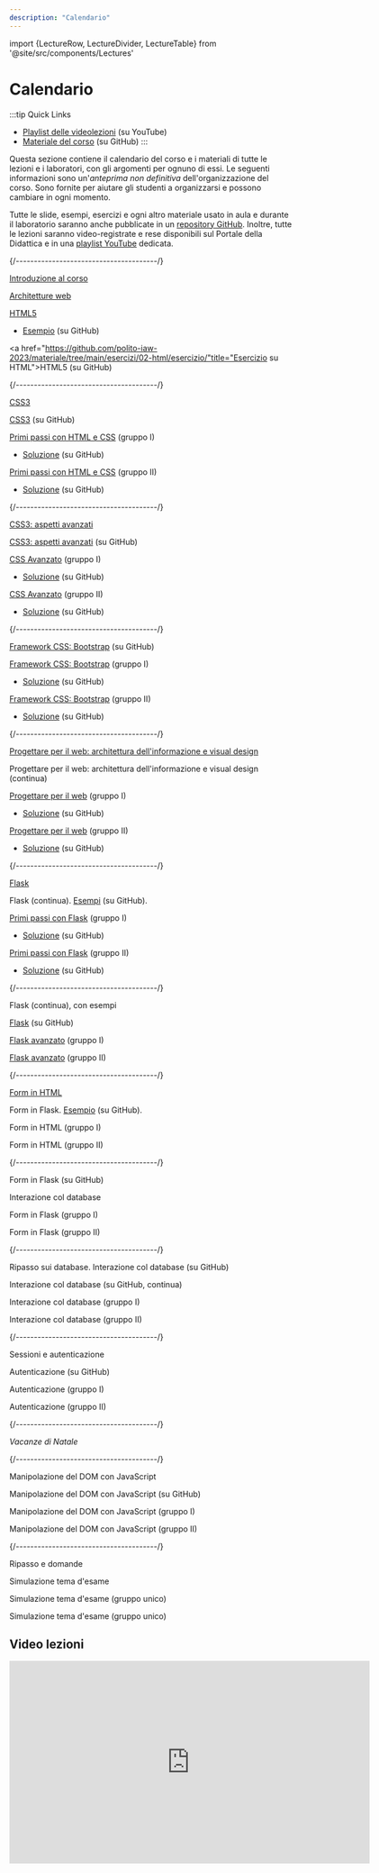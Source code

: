 ```yaml
---
description: "Calendario"
---
```


import {LectureRow, LectureDivider, LectureTable} from '@site/src/components/Lectures'


# Calendario

:::tip Quick Links
* [Playlist delle videolezioni](https://www.youtube.com/playlist?list=PLs7DWGc_wmwT7lSFgUpuNX80Pc7wp5rah) (su YouTube)
* [Materiale del corso](https://github.com/polito-iaw-2023/materiale) (su GitHub)
:::

Questa sezione contiene il calendario del corso e i materiali di tutte le lezioni e i laboratori, con gli argomenti per ognuno di essi. Le seguenti informazioni sono un'*anteprima non definitiva* dell'organizzazione del corso. Sono fornite per aiutare gli studenti a organizzarsi e possono cambiare in ogni momento.

Tutte le slide, esempi, esercizi e ogni altro materiale usato in aula e durante il laboratorio saranno anche pubblicate in un [repository GitHub](https://github.com/polito-iaw-2023/materiale). Inoltre, tutte le lezioni saranno video-registrate e rese disponibili sul Portale della Didattica e in una [playlist YouTube](https://www.youtube.com/playlist?list=PLs7DWGc_wmwT7lSFgUpuNX80Pc7wp5rah) dedicata.


<LectureTable defaultTeacher="Luigi De Russis" defaultType="Lezione" showMaterial={false} language='IT'>

<LectureDivider topic='Settimana 1'/>{/*---------------------------------------*/}

<LectureRow
    date="09/10/2023" time="16:00-17:30"
    video="https://youtu.be/K2Tp8YXECKk"
    >
    <a href="https://polito-iaw-2023.github.io/materiale/slide/00-intro.pdf" title="Slide introduttive in PDF">Introduzione al corso</a>
</LectureRow>

<LectureRow
    date="09/10/2023" time="17:30-19:00"
    video="https://youtu.be/jKFGAZzhev4"
    >
     <a href="https://polito-iaw-2023.github.io/materiale/slide/01-web-architectures.pdf" title="Panoramica sulle architetture web">Architetture web</a>
</LectureRow>

<LectureRow
    date="12/10/2023" time="16:00-17:30"
    video="https://youtu.be/RPkBuD1LFQM"
    >
    <a href="https://polito-iaw-2023.github.io/materiale/slide/02-html.pdf" title="Materiale su HTML">HTML5</a>
    <ul><li><a href="https://github.com/polito-iaw-2023/materiale/tree/main/esercizi/02-html/">Esempio</a> (su GitHub)</li></ul>
</LectureRow>

<LectureRow
    date="09/10/2023" time="17:30-19:00" type="Esercizio"
    video="https://youtu.be/mxfFhfyUd1g"
    >
    <a href="https://github.com/polito-iaw-2023/materiale/tree/main/esercizi/02-html/esercizio/"title="Esercizio su HTML">HTML5</a> (su GitHub)
</LectureRow>

<LectureDivider topic='Settimana 2'/>{/*---------------------------------------*/}

<LectureRow
    date="16/10/2023" time="16:00-17:30" teacher="Juan Pablo Sáenz Moreno"
    video="https://youtu.be/b1fuJl7T4tE"
    >
    <a href="https://polito-iaw-2023.github.io/materiale/slide/03-css.pdf" title="CSS3">CSS3</a>
</LectureRow>

<LectureRow
    date="16/10/2023" time="17:30-19:00" type="Esercizio" teacher="Juan Pablo Sáenz Moreno"
    video="https://youtu.be/yPBdMv1Pl7g"
    >
    <a href="https://github.com/polito-iaw-2023/materiale/tree/main/esercizi/03-css/esercizio/" title="Materiale su CSS3">CSS3</a> (su GitHub)
</LectureRow>

<LectureRow
    date="19/10/2023" time="16:00-17:30" type="Lab" teacher="Juan Pablo Sáenz Moreno"
    >
    <a href="https://polito-iaw-2023.github.io/materiale/laboratori/lab-01/lab-01-primi-passi-html-css.pdf">Primi passi con HTML e CSS</a> (gruppo I)
    <ul><li><a href="https://github.com/polito-iaw-2023/materiale/tree/main/laboratori/lab-01/soluzione">Soluzione</a> (su GitHub)</li></ul>
</LectureRow>

<LectureRow
    date="19/10/2023" time="17:30-19:00" type="Lab" teacher="Juan Pablo Sáenz Moreno"
    >
    <a href="https://polito-iaw-2023.github.io/materiale/laboratori/lab-01/lab-01-primi-passi-html-css.pdf">Primi passi con HTML e CSS</a> (gruppo II)
    <ul><li><a href="https://github.com/polito-iaw-2023/materiale/tree/main/laboratori/lab-01/soluzione">Soluzione</a> (su GitHub)</li></ul>
</LectureRow>

<LectureDivider topic='Settimana 3'/>{/*---------------------------------------*/}

<LectureRow
    date="23/10/2023" time="16:00-17:30" teacher="Juan Pablo Sáenz Moreno"
    >
    <a href="https://polito-iaw-2023.github.io/materiale/slide/04-more-css.pdf" title="CSS3: aspetti avanzati">CSS3: aspetti avanzati</a>
</LectureRow>

<LectureRow
    date="23/10/2023" time="17:30-19:00" type="Esercizio" teacher="Juan Pablo Sáenz Moreno"
    >
    <a href="https://github.com/polito-iaw-2023/materiale/tree/main/esercizi/04-more-css/" title="Esercizio su flex">CSS3: aspetti avanzati</a> (su GitHub)
</LectureRow>

<LectureRow
    date="26/10/2023" time="16:00-17:30" type="Lab" teacher="Juan Pablo Sáenz Moreno"
    >
    <a href="https://polito-iaw-2023.github.io/materiale/laboratori/lab-02/lab-2-css-avanzato.pdf">CSS Avanzato</a> (gruppo I)
    <ul><li><a href="https://github.com/polito-iaw-2023/materiale/tree/main/laboratori/lab-02/soluzione">Soluzione</a> (su GitHub)</li></ul>
</LectureRow>

<LectureRow
    date="26/10/2023" time="17:30-19:00" type="Lab" teacher="Juan Pablo Sáenz Moreno"
    >
    <a href="https://polito-iaw-2023.github.io/materiale/laboratori/lab-02/lab-2-css-avanzato.pdf.pdf">CSS Avanzato</a> (gruppo II)
    <ul><li><a href="https://github.com/polito-iaw-2023/materiale/tree/main/laboratori/lab-02/soluzione">Soluzione</a> (su GitHub)</li></ul>
</LectureRow>

<LectureDivider topic='Settimana 4'/>{/*---------------------------------------*/}

<LectureRow
    date="30/10/2023" time="16:00-17:30" type="Esercizio" teacher="Juan Pablo Sáenz Moreno"
    video="https://youtu.be/byT8hecsTkA"
    >
    <a href="https://github.com/polito-iaw-2023/materiale/tree/main/esercizi/05-bootstrap/" title="Esercizio su Bootstrap">Framework CSS: Bootstrap</a> (su GitHub)
</LectureRow>

<LectureRow
    date="02/11/2023" time="16:00-17:30" type="Lab" teacher="Juan Pablo Sáenz Moreno"
    >
    <a href="https://polito-iaw-2023.github.io/materiale/laboratori/lab-03/lab-3-bootstrap.pdf">
    Framework CSS: Bootstrap</a> (gruppo I)
    <ul><li><a href="https://github.com/polito-iaw-2023/materiale/tree/main/laboratori/lab-03/soluzione">Soluzione</a> (su GitHub)</li></ul>
</LectureRow>

<LectureRow
    date="02/11/2023" time="17:30-19:00" type="Lab" teacher="Juan Pablo Sáenz Moreno"
    >
    <a href="https://polito-iaw-2023.github.io/materiale/laboratori/lab-03/lab-3-bootstrap.pdf">
    Framework CSS: Bootstrap</a> (gruppo II)
    <ul><li><a href="https://github.com/polito-iaw-2023/materiale/tree/main/laboratori/lab-03/soluzione">Soluzione</a> (su GitHub)</li></ul>
</LectureRow>

<LectureDivider topic='Settimana 5'/>{/*---------------------------------------*/}

<LectureRow
    date="06/11/2023" time="16:00-17:30"
    video="https://youtu.be/wQGosi69A-E"
    >
    <a href="https://polito-iaw-2023.github.io/materiale/slide/05-ia-visual-design.pdf" title="Architettura dell'informazione e visual design">Progettare per il web: architettura dell'informazione e visual design</a>
</LectureRow>

<LectureRow
    date="06/11/2023" time="17:30-19:00"
    video="https://youtu.be/QpCX4UTAGs4"
    >
    Progettare per il web: architettura dell'informazione e visual design (continua)
</LectureRow>

<LectureRow
    date="09/11/2023" time="16:00-17:30" type="Lab"
    >
    <a href="https://polito-iaw-2023.github.io/materiale/laboratori/lab-04/lab-4-progettare-web.pdf">Progettare per il web</a> (gruppo I)
    <ul><li><a href="https://github.com/polito-iaw-2023/materiale/tree/main/laboratori/lab-04/soluzione">Soluzione</a> (su GitHub)</li></ul>
</LectureRow>

<LectureRow
    date="09/11/2023" time="17:30-19:00" type="Lab"
    >
    <a href="https://polito-iaw-2023.github.io/materiale/laboratori/lab-04/lab-4-progettare-web.pdf">Progettare per il web</a> (gruppo II)
    <ul><li><a href="https://github.com/polito-iaw-2023/materiale/tree/main/laboratori/lab-04/soluzione">Soluzione</a> (su GitHub)</li></ul>
</LectureRow>

<LectureDivider topic='Settimana 6'/>{/*---------------------------------------*/}

<LectureRow
    date="13/11/2023" time="16:00-17:30"
    video="https://youtu.be/GQ_kPVjCmfQ"
    >
    <a href="https://polito-iaw-2023.github.io/materiale/slide/06-flask.pdf" title="Il framework Flask">Flask</a>
</LectureRow>

<LectureRow
    date="13/11/2023" time="17:30-19:00"
    video="https://youtu.be/1U-I4pHbxRQ"
    >
    Flask (continua). <a href="https://github.com/polito-iaw-2023/materiale/tree/main/esercizi/06-flask">Esempi</a> (su GitHub).
</LectureRow>

<LectureRow
    date="16/11/2023" time="16:00-17:30" type="Lab"
    >
    <a href="https://polito-iaw-2023.github.io/materiale/laboratori/lab-05/lab-5-flask.pdf">Primi passi con Flask</a> (gruppo I)
    <ul><li><a href="https://github.com/polito-iaw-2023/materiale/tree/main/laboratori/lab-05/soluzione">Soluzione</a> (su GitHub)</li></ul>
</LectureRow>

<LectureRow
    date="16/11/2023" time="17:30-19:00" type="Lab"
    >
    <a href="https://polito-iaw-2023.github.io/materiale/laboratori/lab-05/lab-5-flask.pdf">Primi passi con Flask</a> (gruppo II)
    <ul><li><a href="https://github.com/polito-iaw-2023/materiale/tree/main/laboratori/lab-05/soluzione">Soluzione</a> (su GitHub)</li></ul>
</LectureRow>

<LectureDivider topic='Settimana 7'/>{/*---------------------------------------*/}

<LectureRow
    date="20/11/2023" time="16:00-17:30"
    video="https://youtu.be/AarxYv4SO3M"
    >
    Flask (continua), con esempi
</LectureRow>

<LectureRow
    date="20/11/2023" time="17:30-19:00" type="Esercizio"
    video="https://youtu.be/F81P3h6JZQU"
    >
    <a href="https://github.com/polito-iaw-2023/materiale/tree/main/esercizi/06-flask/esercizio">Flask</a> (su GitHub)
</LectureRow>

<LectureRow
    date="23/11/2023" time="16:00-17:30" type="Lab"
    >
    <a href="https://polito-iaw-2023.github.io/materiale/laboratori/lab-06/lab-6-flask-avanzato.pdf">Flask avanzato</a> (gruppo I)
</LectureRow>

<LectureRow
    date="23/11/2023" time="17:30-19:00" type="Lab"
    >
    <a href="https://polito-iaw-2023.github.io/materiale/laboratori/lab-06/lab-6-flask-avanzato.pdf">Flask avanzato</a> (gruppo II)
</LectureRow>

<LectureDivider topic='Settimana 8'/>{/*---------------------------------------*/}

<LectureRow
    date="27/11/2023" time="16:00-17:30" teacher="Juan Pablo Sáenz Moreno"
    video="https://youtu.be/kRvW_o5O8jk"
    >
    <a href="https://polito-iaw-2023.github.io/materiale/slide/07-forms.pdf" title="Form in HTML">Form in HTML</a>
</LectureRow>

<LectureRow
    date="27/11/2023" time="17:30-19:00" teacher="Juan Pablo Sáenz Moreno"
    video="https://youtu.be/4kgBtRLF33U"
    >
    Form in Flask. <a href="https://github.com/polito-iaw-2023/materiale/tree/main/esercizi/07-forms">Esempio</a> (su GitHub).
</LectureRow>

<LectureRow
    date="30/11/2023" time="16:00-17:30" type="Lab" teacher="Juan Pablo Sáenz Moreno"
    >
    Form in HTML (gruppo I)
</LectureRow>

<LectureRow
    date="30/11/2023" time="17:30-19:00" type="Lab" teacher="Juan Pablo Sáenz Moreno"
    >
    Form in HTML (gruppo II)
</LectureRow>

<LectureDivider topic='Settimana 9'/>{/*---------------------------------------*/}

<LectureRow
    date="04/12/2023" time="16:00-17:30" type="Esercizio" teacher="Juan Pablo Sáenz Moreno"
    >
    Form in Flask (su GitHub)
</LectureRow>

<LectureRow
    date="04/12/2023" time="17:30-19:00" teacher="Juan Pablo Sáenz Moreno"
    >
    Interazione col database
</LectureRow>

<LectureRow
    date="07/12/2023" time="16:00-17:30" type="Lab" teacher="Juan Pablo Sáenz Moreno"
    >
    Form in Flask (gruppo I)
</LectureRow>

<LectureRow
    date="07/12/2023" time="17:30-19:00" type="Lab" teacher="Juan Pablo Sáenz Moreno"
    >
    Form in Flask (gruppo II)
</LectureRow>

<LectureDivider topic='Settimana 10'/>{/*---------------------------------------*/}

<LectureRow
    date="11/12/2023" time="16:00-17:30" type="Esercizio" teacher="Juan Pablo Sáenz Moreno"
    >
    Ripasso sui database. Interazione col database (su GitHub)
</LectureRow>

<LectureRow
    date="11/12/2023" time="17:30-19:00" type="Esercizio" teacher="Juan Pablo Sáenz Moreno"
    >
    Interazione col database (su GitHub, continua)
</LectureRow>

<LectureRow
    date="14/12/2023" time="16:00-17:30" type="Lab" teacher="Juan Pablo Sáenz Moreno"
    >
    Interazione col database (gruppo I)
</LectureRow>

<LectureRow
    date="14/12/2023" time="17:30-19:00" type="Lab" teacher="Juan Pablo Sáenz Moreno"
    >
    Interazione col database (gruppo II)
</LectureRow>

<LectureDivider topic='Settimana 11'/>{/*---------------------------------------*/}

<LectureRow
    date="18/12/2023" time="16:00-17:30" teacher="Juan Pablo Sáenz Moreno"
    >
    Sessioni e autenticazione
</LectureRow>

<LectureRow
    date="18/12/2023" time="17:30-19:00" type="Esercizio" teacher="Juan Pablo Sáenz Moreno"
    >
    Autenticazione (su GitHub)
</LectureRow>

<LectureRow
    date="21/12/2023" time="16:00-17:30" type="Lab" teacher="Juan Pablo Sáenz Moreno"
    >
    Autenticazione (gruppo I)
</LectureRow>

<LectureRow
    date="21/12/2023" time="17:30-19:00" type="Lab" teacher="Juan Pablo Sáenz Moreno"
    >
    Autenticazione (gruppo II)
</LectureRow>

<LectureDivider />{/*---------------------------------------*/}

<LectureRow variant="warning" type="" teacher="">
    <em>Vacanze di Natale</em>
</LectureRow>

<LectureDivider topic='Settimana 12'/>{/*---------------------------------------*/}

<LectureRow
    date="08/01/2024" time="16:00-17:30"
    >
    Manipolazione del DOM con JavaScript
</LectureRow>

<LectureRow
    date="08/01/2024" time="17:30-19:00" type="Esercizio"
    >
    Manipolazione del DOM con JavaScript (su GitHub)
</LectureRow>

<LectureRow
    date="11/01/2024" time="16:00-17:30" type="Lab"
    >
    Manipolazione del DOM con JavaScript (gruppo I)
</LectureRow>

<LectureRow
    date="11/01/2024" time="17:30-19:00" type="Lab"
    >
    Manipolazione del DOM con JavaScript (gruppo II)
</LectureRow>

<LectureDivider topic='Settimana 13'/>{/*---------------------------------------*/}

<LectureRow
    date="15/01/2024" time="16:00-17:30"
    >
    Ripasso e domande
</LectureRow>

<LectureRow
    date="15/01/2024" time="17:30-19:00" type="Esercizio"
    >
    Simulazione tema d'esame
</LectureRow>

<LectureRow
    date="18/01/2024" time="16:00-17:30" type="Lab"
    >
    Simulazione tema d'esame (gruppo unico)
</LectureRow>

<LectureRow
    date="18/01/2024" time="17:30-19:00" type="Lab"
    >
    Simulazione tema d'esame (gruppo unico)
</LectureRow>

</LectureTable>

## Video lezioni

<iframe width="640" height="360" src="https://www.youtube-nocookie.com/embed/videoseries?si=TMcymcbyjluEndMw&amp;list=PLs7DWGc_wmwT7lSFgUpuNX80Pc7wp5rah" title="YouTube video player" frameborder="0" allow="accelerometer; autoplay; clipboard-write; encrypted-media; gyroscope; picture-in-picture; web-share" allowfullscreen></iframe>
